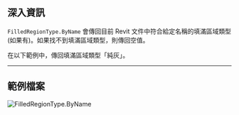 ## 深入資訊
`FilledRegionType.ByName` 會傳回目前 Revit 文件中符合給定名稱的填滿區域類型 (如果有)。如果找不到填滿區域類型，則傳回空值。

在以下範例中，傳回填滿區域類型「純灰」。
___
## 範例檔案

![FilledRegionType.ByName](./Revit.Elements.FilledRegionType.ByName_img.jpg)
